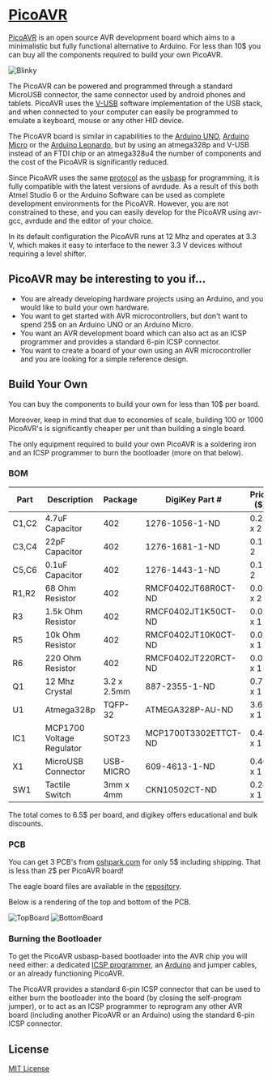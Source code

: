 # [PicoAVR](http://acornejo.github.io/picoAVR)

[PicoAVR](http://acornejo.github.io/picoAVR) is an open source AVR
development board which aims to a minimalistic but fully functional
alternative to Arduino.
For less than 10$ you can buy all the components required to
build your own PicoAVR.

![Blinky](http://acornejo.github.io/picoAVR/images/photo.jpg "Blinky on PicoAVR")

The PicoAVR can be powered and programmed through a standard MicroUSB
connector, the same connector used by android phones and tablets.
PicoAVR uses the [V-USB](http://www.obdev.at/products/vusb/index.html)
software implementation of the USB stack, and when connected to your
computer can easily be programmed to emulate a keyboard,
mouse or any other HID device.

The PicoAVR board is similar in capabilities to the [Arduino UNO](http://arduino.cc/en/Main/ArduinoBoardUno), [Arduino
Micro](http://arduino.cc/en/Main/arduinoBoardMicro) or the [Arduino Leonardo](http://arduino.cc/en/Main/arduinoBoardLeonardo), but by using an atmega328p and V-USB
instead of an FTDI chip or an atmega328u4 the number of components and
the cost of the PicoAVR is significantly reduced.

Since PicoAVR uses the same
[protocol](http://www.obdev.at/products/vusb/usbasploader.html) as the
[usbasp](www.fischl.de/usbasp/) for programming, it is fully compatible
with the latest versions of avrdude. As a result of this both 
Atmel Studio 6 or the Arduino Software can be used as complete
development environments for the PicoAVR. However, you are not
constrained to these, and you can easily develop for the PicoAVR using
avr-gcc, avrdude and the editor of your choice.

In its default configuration the PicoAVR runs at 12 Mhz and operates at
3.3 V, which makes it easy to interface to the newer 3.3 V devices without
requiring a level shifter.


## PicoAVR may be interesting to you if...

* You are already developing hardware projects using an Arduino, and you
would like to build your own hardware.
* You want to get started with AVR microcontrollers, but don't want to
spend 25$ on an Arduino UNO or an Arduino Micro.
* You want an AVR development board which can also act as an ICSP
programmer and provides a standard 6-pin ICSP connector.
* You want to create a board of your own using an AVR microcontroller
and you are looking for a simple reference design.

## Build Your Own

You can buy the components to build your own for less than 10$ per board.

Moreover, keep in mind that due to economies of scale, building 100 or
1000 PicoAVR's is significantly cheaper per unit than building a single
board.

The only equipment required to build your own PicoAVR is a soldering
iron and an ICSP programmer to burn the bootloader (more on that below).

### BOM

|Part  | Description               | Package      | DigiKey Part #       | Price ($) |
|------|---------------------------|--------------|----------------------|-----------|
|C1,C2 | 4.7uF Capacitor           | 402          | 1276-1056-1-ND       | 0.23 x 2  |
|C3,C4 | 22pF  Capacitor           | 402          | 1276-1681-1-ND       | 0.1 x 2   |
|C5,C6 | 0.1uF Capacitor           | 402          | 1276-1443-1-ND       | 0.1 x 2   |
|R1,R2 | 68 Ohm Resistor           | 402          | RMCF0402JT68R0CT-ND  | 0.02 x 2  |
|R3    | 1.5k Ohm Resistor         | 402          | RMCF0402JT1K50CT-ND  | 0.02 x 1  |
|R5    | 10k Ohm Resistor          | 402          | RMCF0402JT10K0CT-ND  | 0.02 x 1  |
|R6    | 220 Ohm Resistor          | 402          | RMCF0402JT220RCT-ND  | 0.02 x 1  |
|Q1    | 12 Mhz Crystal            | 3.2 x 2.5mm  | 887-2355-1-ND        | 0.71 x 1  |
|U1    | Atmega328p                | TQFP-32      | ATMEGA328P-AU-ND     | 3.61 x 1  |
|IC1   | MCP1700 Voltage Regulator | SOT23        | MCP1700T3302ETTCT-ND | 0.44 x 1  |
|X1    | MicroUSB Connector        | USB-MICRO    | 609-4613-1-ND        | 0.46 x 1  |
|SW1   | Tactile Switch            | 3mm x 4mm    | CKN10502CT-ND        | 0.28 x 1  |

The total comes to 6.5$ per board, and digikey offers educational and
bulk discounts.

### PCB

You can get 3 PCB's from [oshpark.com](http://oshpark.com) for only 5$
including shipping. That is less than 2$ per PicoAVR board!

The eagle board files are available in the
[repository](https://github.com/acornejo/picoAVR/tree/master/hardware).

Below is a rendering of the top and bottom of the PCB.

![TopBoard](http://acornejo.github.io/picoAVR/images/board_top_render.png "Top View PCB")
![BottomBoard](http://acornejo.github.io/picoAVR/images/board_bottom_render.png "Bottom View PCB")

### Burning the Bootloader
To get the PicoAVR usbasp-based bootloader into the AVR chip you will
need either: a dedicated [ICSP
programmer](http://store.atmel.com/PartDetail.aspx?q=p:10500054#tc:description),
an [Arduino](http://arduino.cc/en/Tutorial/ArduinoISP) and jumper
cables, or an already functioning PicoAVR.

The PicoAVR provides a standard 6-pin ICSP connector that can be used to
either burn the bootloader into the board (by closing the self-program
jumper), or to act as an ICSP programmer to reprogram any other
AVR board (including another PicoAVR or an Arduino) using the standard
6-pin ICSP connector.

## License

[MIT License](http://opensource.org/licenses/MIT)
